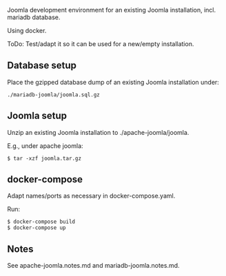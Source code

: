 Joomla development environment for an existing Joomla installation,
incl. mariadb database.

Using docker.

ToDo: Test/adapt it so it can be used for a new/empty installation.

## Database setup

Place the gzipped database dump of an existing Joomla installation under:

    ./mariadb-joomla/joomla.sql.gz

## Joomla setup

Unzip an existing Joomla installation to ./apache-joomla/joomla.

E.g., under apache joomla:

    $ tar -xzf joomla.tar.gz

## docker-compose

Adapt names/ports as necessary in docker-compose.yaml.

Run:

    $ docker-compose build
    $ docker-compose up

## Notes

See apache-joomla.notes.md and mariadb-joomla.notes.md.

